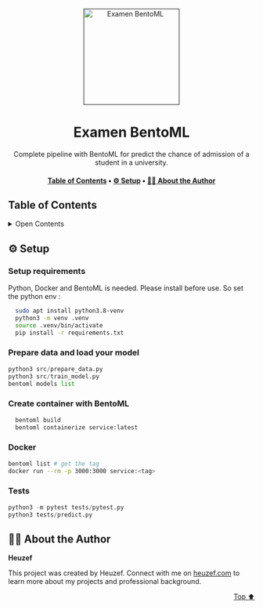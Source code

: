 <a name="readme-top"></a>
<div align="center">

<a href="" target="_blank" title="Go to  website">
<img width="196px" alt="Examen BentoML" src="https://www.inovex.de/wp-content/uploads/mlops-mit-BentoML-1500x880.png">
</a>

# Examen BentoML

Complete pipeline with BentoML for predict the chance of admission of a student in a university.

</div>

<div align="center"><h4><a href="#-table-of-contents">️Table of Contents</a> • <a href="#-setup">⚙ ️Setup</a> • <a href="#-about-the-author">👨🏻‍ About the Author</a></h4></div>

## ️Table of Contents
 <details>
<summary>Open Contents</summary>

- [Examen BentoML](#examen-bentoml)
  - [⚙ ️Setup](#-setup)
  - [👨🏻‍ About the Author](#-about-the-author)
</details>

## ⚙ ️Setup

### Setup requirements

Python, Docker and BentoML is needed. Please install before use. So set the python env :

```bash
  sudo apt install python3.8-venv
  python3 -m venv .venv
  source .venv/bin/activate
  pip install -r requirements.txt
```

### Prepare data and load your model

```python  
python3 src/prepare_data.py
python3 src/train_model.py
bentoml models list
```

### Create container with BentoML
```bash
  bentoml build
  bentoml containerize service:latest
```

### Docker
```bash
bentoml list # get the tag
docker run --rm -p 3000:3000 service:<tag>
```

### Tests

```python  
python3 -m pytest tests/pytest.py
python3 tests/predict.py
```

## 👨🏻‍ About the Author

**Heuzef**

This project was created by Heuzef. Connect with me on [heuzef.com](https://heuzef.com) to learn more about my projects and professional background.

<p align="right"><a href="#readme-top">Top ⬆️</a></p>